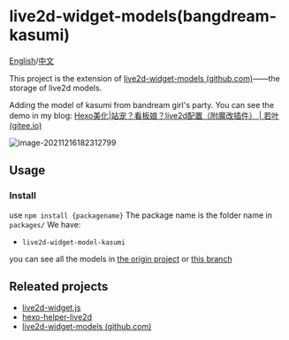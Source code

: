 # live2d-widget-models(bangdream-kasumi)

[English](README-en.md)/[中文](README.md)

This project is the extension of [live2d-widget-models (github.com)](https://github.com/xiazeyu/live2d-widget-models)——the storage of live2d models.

Adding the model of kasumi from bandream girl's party. You can see the demo in my blog: [Hexo美化|站宠？看板娘？live2d配置（附魔改插件） | 若叶 (gitee.io)](https://augu1sto.gitee.io/ee36c104ddd2/)

![image-20211216182312799](https://gitee.com/Augu1sto/imageHost/raw/master/BlogImg/202112161823936.png)

## Usage

### Install
use `npm install {packagename}`
The package name is the folder name in `packages/`
We have:

- `live2d-widget-model-kasumi`

you can see all the models in [the origin project](https://github.com/xiazeyu/live2d-widget-models) or [this branch](https://github.com/Augu1sto/live2d-widget-models/tree/originalfromxiazeyu)

 

## Releated projects

- [live2d-widget.js](https://github.com/xiazeyu/live2d-widget.js)
- [hexo-helper-live2d](https://github.com/EYHN/hexo-helper-live2d)
- [live2d-widget-models (github.com)](https://github.com/xiazeyu/live2d-widget-models)
